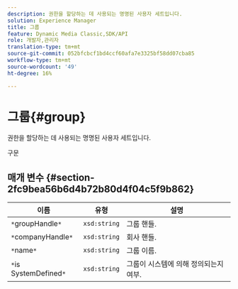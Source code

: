 ```yaml
---
description: 권한을 할당하는 데 사용되는 명명된 사용자 세트입니다.
solution: Experience Manager
title: 그룹
feature: Dynamic Media Classic,SDK/API
role: 개발자,관리자
translation-type: tm+mt
source-git-commit: 052bfcbcf1bd4ccf60afa7e3325bf58dd07cba85
workflow-type: tm+mt
source-wordcount: '49'
ht-degree: 16%

---
```



# 그룹{#group}

권한을 할당하는 데 사용되는 명명된 사용자 세트입니다.

구문

## 매개 변수 {#section-2fc9bea56b6d4b72b80d4f04c5f9b862}

| 이름 | 유형 | 설명 |
|---|---|---|
| `*`groupHandle`*` | `xsd:string` | 그룹 핸들. |
| `*`companyHandle`*` | `xsd:string` | 회사 핸들. |
| `*`name`*` | `xsd:string` | 그룹 이름. |
| `*`is SystemDefined`*` | `xsd:string` | 그룹이 시스템에 의해 정의되는지 여부. |


